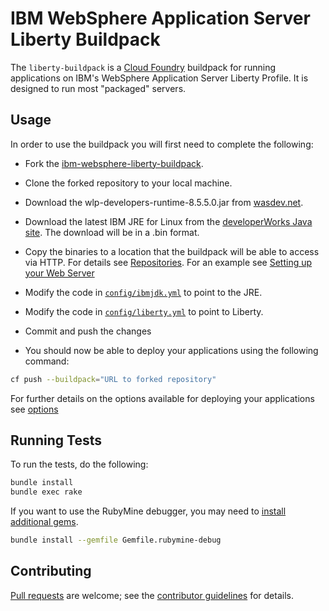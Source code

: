 # IBM WebSphere Application Server Liberty Buildpack

The `liberty-buildpack` is a [Cloud Foundry][] buildpack for running applications on IBM's WebSphere Application Server Liberty Profile.  It is designed to run most "packaged" servers.

## Usage
In order to use the buildpack you will first need to complete the following:

* Fork the [ibm-websphere-liberty-buildpack](https://github.com/cloudfoundry/ibm-websphere-liberty-buildpack).

* Clone the forked repository to your local machine.

* Download the wlp-developers-runtime-8.5.5.0.jar from [wasdev.net](http://wasdev.net).

* Download the latest IBM JRE for Linux from the [developerWorks Java site][].
  The download will be in a .bin format.
   
* Copy the binaries to a location that the buildpack will be able to access via HTTP. For details see
  [Repositories][]. For an example see [Setting up your Web Server][example]

* Modify the code in [`config/ibmjdk.yml`][ibmjdk.yml] to point to the JRE.

* Modify the code in [`config/liberty.yml`][liberty.yml] to point to Liberty.

* Commit and push the changes

* You should now be able to deploy your applications using the following command:

```bash
cf push --buildpack="URL to forked repository"
```
    
For further details on the options available for deploying your applications see [options][]
    

## Running Tests
To run the tests, do the following:

```bash
bundle install
bundle exec rake
```

If you want to use the RubyMine debugger, you may need to [install additional gems][].

```bash
bundle install --gemfile Gemfile.rubymine-debug
```

## Contributing
[Pull requests][] are welcome; see the [contributor guidelines][] for details.

[Apache License]: http://www.apache.org/licenses/LICENSE-2.0
[Cloud Foundry]: http://www.cloudfoundry.com
[contributor guidelines]: CONTRIBUTING.md
[GitHub's forking functionality]: https://help.github.com/articles/fork-a-repo
[install additional gems]: http://stackoverflow.com/questions/11732715/how-do-i-install-ruby-debug-base19x-on-mountain-lion-for-intellij
[pull request]: https://help.github.com/articles/using-pull-requests
[Pull requests]: http://help.github.com/send-pull-requests
[example]: docs/installation.md#setting-up-your-web-server
[options]: docs/server-xml-options.md
[Repositories]: docs/util-repositories.md
[ibmjdk.yml]: config/ibmjdk.yml
[liberty.yml]: config/liberty.yml
[developerWorks Java site]: https://www.ibm.com/developerworks/java/jdk/
